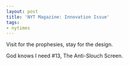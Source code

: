 ```yaml
---
layout: post
title: 'NYT Magazine: Innovation Issue'
tags:
- nytimes
---
```

Visit for the prophesies, stay for the design.

God knows I need #13, The Anti-Slouch Screen.
